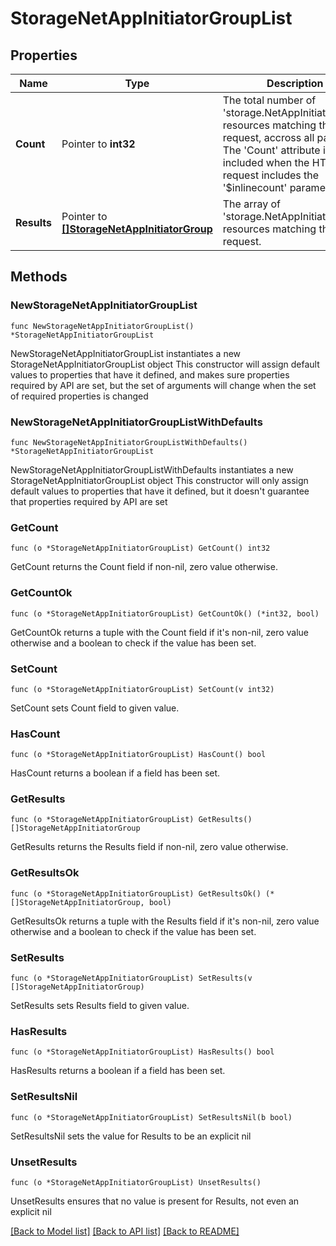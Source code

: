 # StorageNetAppInitiatorGroupList

## Properties

Name | Type | Description | Notes
------------ | ------------- | ------------- | -------------
**Count** | Pointer to **int32** | The total number of &#39;storage.NetAppInitiatorGroup&#39; resources matching the request, accross all pages. The &#39;Count&#39; attribute is included when the HTTP GET request includes the &#39;$inlinecount&#39; parameter. | [optional] 
**Results** | Pointer to [**[]StorageNetAppInitiatorGroup**](storage.NetAppInitiatorGroup.md) | The array of &#39;storage.NetAppInitiatorGroup&#39; resources matching the request. | [optional] 

## Methods

### NewStorageNetAppInitiatorGroupList

`func NewStorageNetAppInitiatorGroupList() *StorageNetAppInitiatorGroupList`

NewStorageNetAppInitiatorGroupList instantiates a new StorageNetAppInitiatorGroupList object
This constructor will assign default values to properties that have it defined,
and makes sure properties required by API are set, but the set of arguments
will change when the set of required properties is changed

### NewStorageNetAppInitiatorGroupListWithDefaults

`func NewStorageNetAppInitiatorGroupListWithDefaults() *StorageNetAppInitiatorGroupList`

NewStorageNetAppInitiatorGroupListWithDefaults instantiates a new StorageNetAppInitiatorGroupList object
This constructor will only assign default values to properties that have it defined,
but it doesn't guarantee that properties required by API are set

### GetCount

`func (o *StorageNetAppInitiatorGroupList) GetCount() int32`

GetCount returns the Count field if non-nil, zero value otherwise.

### GetCountOk

`func (o *StorageNetAppInitiatorGroupList) GetCountOk() (*int32, bool)`

GetCountOk returns a tuple with the Count field if it's non-nil, zero value otherwise
and a boolean to check if the value has been set.

### SetCount

`func (o *StorageNetAppInitiatorGroupList) SetCount(v int32)`

SetCount sets Count field to given value.

### HasCount

`func (o *StorageNetAppInitiatorGroupList) HasCount() bool`

HasCount returns a boolean if a field has been set.

### GetResults

`func (o *StorageNetAppInitiatorGroupList) GetResults() []StorageNetAppInitiatorGroup`

GetResults returns the Results field if non-nil, zero value otherwise.

### GetResultsOk

`func (o *StorageNetAppInitiatorGroupList) GetResultsOk() (*[]StorageNetAppInitiatorGroup, bool)`

GetResultsOk returns a tuple with the Results field if it's non-nil, zero value otherwise
and a boolean to check if the value has been set.

### SetResults

`func (o *StorageNetAppInitiatorGroupList) SetResults(v []StorageNetAppInitiatorGroup)`

SetResults sets Results field to given value.

### HasResults

`func (o *StorageNetAppInitiatorGroupList) HasResults() bool`

HasResults returns a boolean if a field has been set.

### SetResultsNil

`func (o *StorageNetAppInitiatorGroupList) SetResultsNil(b bool)`

 SetResultsNil sets the value for Results to be an explicit nil

### UnsetResults
`func (o *StorageNetAppInitiatorGroupList) UnsetResults()`

UnsetResults ensures that no value is present for Results, not even an explicit nil

[[Back to Model list]](../README.md#documentation-for-models) [[Back to API list]](../README.md#documentation-for-api-endpoints) [[Back to README]](../README.md)


